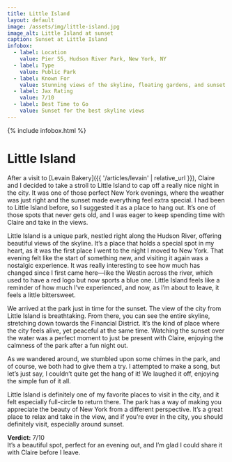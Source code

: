 ```yaml
---
title: Little Island
layout: default
image: /assets/img/little-island.jpg
image_alt: Little Island at sunset
caption: Sunset at Little Island
infobox:
  - label: Location
    value: Pier 55, Hudson River Park, New York, NY
  - label: Type
    value: Public Park
  - label: Known For
    value: Stunning views of the skyline, floating gardens, and sunset views
  - label: Jax Rating
    value: 7/10
  - label: Best Time to Go
    value: Sunset for the best skyline views
---
```


{% include infobox.html %}

# Little Island

After a visit to [Levain Bakery]({{ '/articles/levain' | relative_url }}), Claire and I decided to take a stroll to Little Island to cap off a really nice night in the city. It was one of those perfect New York evenings, where the weather was just right and the sunset made everything feel extra special. I had been to Little Island before, so I suggested it as a place to hang out. It’s one of those spots that never gets old, and I was eager to keep spending time with Claire and take in the views.

Little Island is a unique park, nestled right along the Hudson River, offering beautiful views of the skyline. It’s a place that holds a special spot in my heart, as it was the first place I went to the night I moved to New York. That evening felt like the start of something new, and visiting it again was a nostalgic experience. It was really interesting to see how much has changed since I first came here—like the Westin across the river, which used to have a red logo but now sports a blue one. Little Island feels like a reminder of how much I’ve experienced, and now, as I’m about to leave, it feels a little bittersweet.

We arrived at the park just in time for the sunset. The view of the city from Little Island is breathtaking. From there, you can see the entire skyline, stretching down towards the Financial District. It’s the kind of place where the city feels alive, yet peaceful at the same time. Watching the sunset over the water was a perfect moment to just be present with Claire, enjoying the calmness of the park after a fun night out.

As we wandered around, we stumbled upon some chimes in the park, and of course, we both had to give them a try. I attempted to make a song, but let’s just say, I couldn’t quite get the hang of it! We laughed it off, enjoying the simple fun of it all. 

Little Island is definitely one of my favorite places to visit in the city, and it felt especially full-circle to return there. The park has a way of making you appreciate the beauty of New York from a different perspective. It’s a great place to relax and take in the view, and if you’re ever in the city, you should definitely visit, especially around sunset. 

**Verdict:** 7/10  
It’s a beautiful spot, perfect for an evening out, and I’m glad I could share it with Claire before I leave.  

